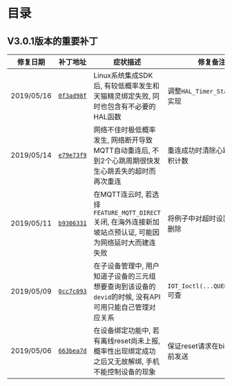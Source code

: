 # <a name="目录">目录</a>

V3.0.1版本的重要补丁
---

| **修复日期**    | **补丁地址**                                                                                                | **症状描述**                                                                                                | **修复备注**
|-----------------|-------------------------------------------------------------------------------------------------------------|-------------------------------------------------------------------------------------------------------------|-------------------------------------
| 2019/05/16      | [`0f3ad98f`](https://code.aliyun.com/linkkit/c-sdk/commit/0f3ad98fddeba3ad89dc85f77c186a00a561f35d.diff)    | Linux系统集成SDK后, 有较低概率发生和天猫精灵绑定失败, 同时也包含有不必要的HAL函数                           | 调整`HAL_Timer_Start()`参考实现
| 2019/05/14      | [`e79e73f9`](https://code.aliyun.com/linkkit/c-sdk/commit/e79e73f9baf8dc081b0bd893251083dcb057da97.diff)    | 网络不佳时极低概率发生, 网络断开导致MQTT自动重连后, 不到2个心跳周期很快发生心跳丢失的超时而再次重连         | 重连成功时清除心跳丢失累积计数
| 2019/05/11      | [`b9306331`](https://code.aliyun.com/linkkit/c-sdk/commit/b930633173a94515d2bd6f4701e7c3690e4c7908.diff)    | 在MQTT连云时, 若选择`FEATURE_MQTT_DIRECT`关闭, 在海外连接新加坡站点预认证, 可能因为网络延时大而建连失败     | 将例子中对超时设置的示范删除
| 2019/05/09      | [`0cc7c093`](https://code.aliyun.com/linkkit/c-sdk/commit/0cc7c093762d2b247d2f74b6b52182665e4b0158.diff)    | 在子设备管理中, 用户知道子设备的三元组想要查询到该设备的`devid`的时候, 没有API可用只能自己管理对应关系      | `IOT_Ioctl(...QUERY_DEVID)`可查
| 2019/05/06      | [`663bea7d`](https://code.aliyun.com/linkkit/c-sdk/commit/663bea7d91b05e4910bd8ccd085a0a6fea00d762.diff)    | 在设备绑定功能中, 若有离线reset尚未上报, 概率性出现绑定成功之后又无故解绑, 手机不能控制设备的现象           | 保证reset请求在bind请求之前发送

